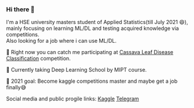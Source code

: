 ### Hi there 👋

I'm a HSE university masters student of Applied Statistics(till July 2021 😄), mainly focusing on learning ML/DL and testing acquired knowledge via competitions.</br>
Also looking for a job where i can use ML/DL.

🎯 Right now you can catch me  participating at <a href="https://www.kaggle.com/c/cassava-leaf-disease-classification/overview">Cassava Leaf Disease Classification</a> competition.

📖 Currently taking Deep Learning School by MIPT course.

👀 2021 goal: Become kaggle competitions master and maybe get a job finally😅  

Social media and public progile links:
<a href="https://www.kaggle.com/edyanakov">Kaggle</a>
<a href="https://t.me/edyanakov">Telegram</a>

<!--
**Edyanakov/Edyanakov** is a ✨ _special_ ✨ repository because its `README.md` (this file) appears on your GitHub profile
